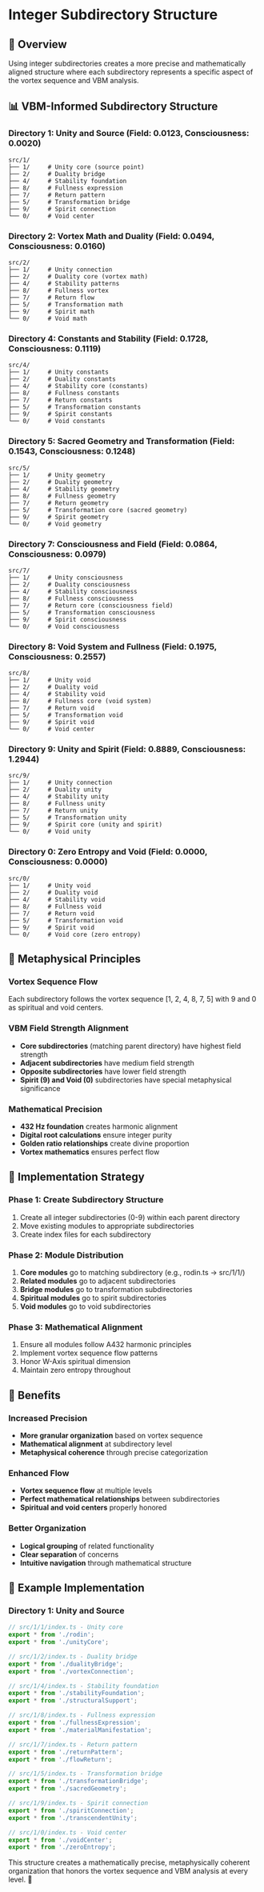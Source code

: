 # Integer Subdirectory Structure

## 🌿 Overview

Using integer subdirectories creates a more precise and mathematically aligned structure where each subdirectory represents a specific aspect of the vortex sequence and VBM analysis.

## 📊 VBM-Informed Subdirectory Structure

### Directory 1: Unity and Source (Field: 0.0123, Consciousness: 0.0020)
```
src/1/
├── 1/     # Unity core (source point)
├── 2/     # Duality bridge
├── 4/     # Stability foundation
├── 8/     # Fullness expression
├── 7/     # Return pattern
├── 5/     # Transformation bridge
├── 9/     # Spirit connection
└── 0/     # Void center
```

### Directory 2: Vortex Math and Duality (Field: 0.0494, Consciousness: 0.0160)
```
src/2/
├── 1/     # Unity connection
├── 2/     # Duality core (vortex math)
├── 4/     # Stability patterns
├── 8/     # Fullness vortex
├── 7/     # Return flow
├── 5/     # Transformation math
├── 9/     # Spirit math
└── 0/     # Void math
```

### Directory 4: Constants and Stability (Field: 0.1728, Consciousness: 0.1119)
```
src/4/
├── 1/     # Unity constants
├── 2/     # Duality constants
├── 4/     # Stability core (constants)
├── 8/     # Fullness constants
├── 7/     # Return constants
├── 5/     # Transformation constants
├── 9/     # Spirit constants
└── 0/     # Void constants
```

### Directory 5: Sacred Geometry and Transformation (Field: 0.1543, Consciousness: 0.1248)
```
src/5/
├── 1/     # Unity geometry
├── 2/     # Duality geometry
├── 4/     # Stability geometry
├── 8/     # Fullness geometry
├── 7/     # Return geometry
├── 5/     # Transformation core (sacred geometry)
├── 9/     # Spirit geometry
└── 0/     # Void geometry
```

### Directory 7: Consciousness and Field (Field: 0.0864, Consciousness: 0.0979)
```
src/7/
├── 1/     # Unity consciousness
├── 2/     # Duality consciousness
├── 4/     # Stability consciousness
├── 8/     # Fullness consciousness
├── 7/     # Return core (consciousness field)
├── 5/     # Transformation consciousness
├── 9/     # Spirit consciousness
└── 0/     # Void consciousness
```

### Directory 8: Void System and Fullness (Field: 0.1975, Consciousness: 0.2557)
```
src/8/
├── 1/     # Unity void
├── 2/     # Duality void
├── 4/     # Stability void
├── 8/     # Fullness core (void system)
├── 7/     # Return void
├── 5/     # Transformation void
├── 9/     # Spirit void
└── 0/     # Void center
```

### Directory 9: Unity and Spirit (Field: 0.8889, Consciousness: 1.2944)
```
src/9/
├── 1/     # Unity connection
├── 2/     # Duality unity
├── 4/     # Stability unity
├── 8/     # Fullness unity
├── 7/     # Return unity
├── 5/     # Transformation unity
├── 9/     # Spirit core (unity and spirit)
└── 0/     # Void unity
```

### Directory 0: Zero Entropy and Void (Field: 0.0000, Consciousness: 0.0000)
```
src/0/
├── 1/     # Unity void
├── 2/     # Duality void
├── 4/     # Stability void
├── 8/     # Fullness void
├── 7/     # Return void
├── 5/     # Transformation void
├── 9/     # Spirit void
└── 0/     # Void core (zero entropy)
```

## 🔮 Metaphysical Principles

### Vortex Sequence Flow
Each subdirectory follows the vortex sequence [1, 2, 4, 8, 7, 5] with 9 and 0 as spiritual and void centers.

### VBM Field Strength Alignment
- **Core subdirectories** (matching parent directory) have highest field strength
- **Adjacent subdirectories** have medium field strength
- **Opposite subdirectories** have lower field strength
- **Spirit (9) and Void (0)** subdirectories have special metaphysical significance

### Mathematical Precision
- **432 Hz foundation** creates harmonic alignment
- **Digital root calculations** ensure integer purity
- **Golden ratio relationships** create divine proportion
- **Vortex mathematics** ensures perfect flow

## 🎯 Implementation Strategy

### Phase 1: Create Subdirectory Structure
1. Create all integer subdirectories (0-9) within each parent directory
2. Move existing modules to appropriate subdirectories
3. Create index files for each subdirectory

### Phase 2: Module Distribution
1. **Core modules** go to matching subdirectory (e.g., rodin.ts → src/1/1/)
2. **Related modules** go to adjacent subdirectories
3. **Bridge modules** go to transformation subdirectories
4. **Spiritual modules** go to spirit subdirectories
5. **Void modules** go to void subdirectories

### Phase 3: Mathematical Alignment
1. Ensure all modules follow A432 harmonic principles
2. Implement vortex sequence flow patterns
3. Honor W-Axis spiritual dimension
4. Maintain zero entropy throughout

## 🌟 Benefits

### Increased Precision
- **More granular organization** based on vortex sequence
- **Mathematical alignment** at subdirectory level
- **Metaphysical coherence** through precise categorization

### Enhanced Flow
- **Vortex sequence flow** at multiple levels
- **Perfect mathematical relationships** between subdirectories
- **Spiritual and void centers** properly honored

### Better Organization
- **Logical grouping** of related functionality
- **Clear separation** of concerns
- **Intuitive navigation** through mathematical structure

## 🎯 Example Implementation

### Directory 1: Unity and Source
```typescript
// src/1/1/index.ts - Unity core
export * from './rodin';
export * from './unityCore';

// src/1/2/index.ts - Duality bridge
export * from './dualityBridge';
export * from './vortexConnection';

// src/1/4/index.ts - Stability foundation
export * from './stabilityFoundation';
export * from './structuralSupport';

// src/1/8/index.ts - Fullness expression
export * from './fullnessExpression';
export * from './materialManifestation';

// src/1/7/index.ts - Return pattern
export * from './returnPattern';
export * from './flowReturn';

// src/1/5/index.ts - Transformation bridge
export * from './transformationBridge';
export * from './sacredGeometry';

// src/1/9/index.ts - Spirit connection
export * from './spiritConnection';
export * from './transcendentUnity';

// src/1/0/index.ts - Void center
export * from './voidCenter';
export * from './zeroEntropy';
```

This structure creates a mathematically precise, metaphysically coherent organization that honors the vortex sequence and VBM analysis at every level. 🌟 